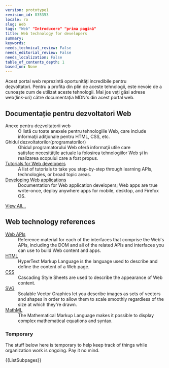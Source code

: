 ```yaml
---
version: prototype1
revision_id: 835353
locale: ro
slug: Web
tags: "Web" "Introducere" "prima pagină"
title: Web technology for developers
summary: 
keywords: 
needs_technical_review: False
needs_editorial_review: False
needs_localization: False
table_of_contents_depth: 1
based_on: None
---
```

<p>Acest portal web reprezintă oportunități incredibile pentru dezvoltatori.&nbsp;Pentru a profita din plin de aceste tehnologii, este nevoie de a cunoaşte cum de utilizat aceste tehnologii. Mai jos veți găsi adrese web(link-uri) către documentația MDN's&nbsp;din acest portal web.</p>

<div class="row topicpage-table">
<div class="section">
<h2 class="Documentation" id="Docs_for_add-on_developers" name="Docs_for_add-on_developers">Documentație pentru dezvoltatori Web&nbsp;</h2>

<dl>
 <dt>Anexe pentru dezvoltatorii web</dt>
 <dd>O listă cu toate anexele pentru tehnologiile Web, care include informaţii adiţionale&nbsp;pentru HTML, CSS, etc.</dd>
 <dt>Ghidul dezvoltatorilor(programatorilor)</dt>
 <dd>Ghidul programatorului Web&nbsp;oferă&nbsp;informaţii utile&nbsp;care satisfac&nbsp;necesităţile actuale la&nbsp;folosirea tehnologiilor Web şi în realizarea scopului care a fost&nbsp;propus.</dd>
 <dt><a href="/en-US/docs/Web/Tutorials" title="/en-US/docs/Web/Tutorials">Tutorials for Web developers</a></dt>
 <dd>A list of tutorials to take you step-by-step through learning APIs, technologies, or broad topic areas.</dd>
 <dt><a href="/en-US/docs/Web/Apps" title="/en-US/docs/Web/Apps">Developing Web applications</a></dt>
 <dd>Documentation for Web application developers; Web apps are true write-once, deploy anywhere apps for mobile, desktop, and Firefox OS.</dd>
</dl>

<p><span class="alllinks"><a href="/en-US/docs/tag/Web">View All...</a></span></p>
</div>

<div class="section">
<h2 class="Documentation" id="Docs_for_add-on_developers" name="Docs_for_add-on_developers">Web technology references</h2>

<dl>
 <dt><a href="/en-US/docs/Web/API" title="/en-US/docs/Web/API">Web APIs</a></dt>
 <dd>Reference material for each of the interfaces that comprise the Web's APIs, including the DOM and all of the related APIs and interfaces you can use to build Web content and apps.</dd>
 <dt><a href="/en-US/docs/Web/HTML" title="/en-US/docs/Web/HTML">HTML</a></dt>
 <dd>HyperText Markup Language is the language used to describe and define the content of a Web page.</dd>
 <dt><a href="/en-US/docs/Web/CSS" title="/en-US/docs/Web/CSS">CSS</a></dt>
 <dd>Cascading Style Sheets are used to describe the appearance of Web content.</dd>
 <dt><a href="/en-US/docs/SVG" title="/en-US/docs/SVG">SVG</a></dt>
 <dd>Scalable Vector Graphics let you describe images as sets of vectors and shapes in order to allow them to scale smoothly regardless of the size at which they're drawn.</dd>
 <dt><a href="/en-US/docs/Web/MathML" title="/en-US/docs/Web/MathML">MathML</a></dt>
 <dd>The Mathematical Markup Language makes it possible to display complex mathematical equations and syntax.</dd>
</dl>
</div>
</div>

<h3 id="Temporary">Temporary</h3>

<p>The stuff below here is temporary to help keep track of things while organization work is ongoing. Pay it no mind.</p>

<p>{{ListSubpages}}</p>

